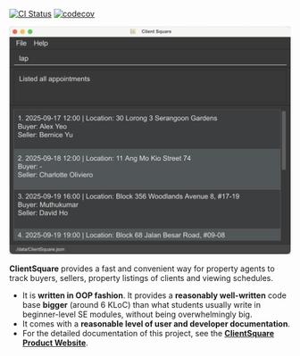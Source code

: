 [![CI Status](https://github.com/AY2526S1-CS2103T-F08a-3/tp/actions/workflows/gradle.yml/badge.svg)](https://github.com/AY2526S1-CS2103T-F08a-3/tp/actions/workflows/gradle.yml)
[![codecov](https://codecov.io/gh/AY2526S1-CS2103T-F08a-3/tp/branch/main/graph/badge.svg)](https://codecov.io/gh/AY2526S1-CS2103T-F08a-3/tp)


![Ui](docs/images/Ui.png)

**ClientSquare** provides a fast and convenient way for property agents to track buyers, sellers, property listings of clients and viewing schedules.

* It is **written in OOP fashion**. It provides a **reasonably well-written** code base **bigger** (around 6 KLoC) than what students usually write in beginner-level SE modules, without being overwhelmingly big.
* It comes with a **reasonable level of user and developer documentation**.
* For the detailed documentation of this project, see the **[ClientSquare Product Website](https://ay2526s1-cs2103t-f08a-3.github.io/tp/)**.

